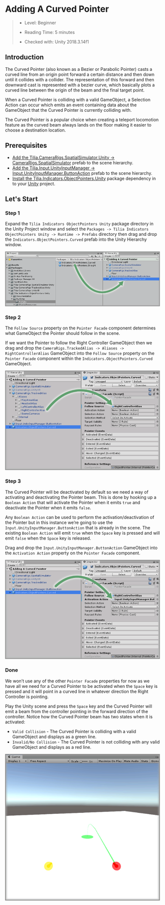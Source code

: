 # Adding A Curved Pointer

> * Level: Beginner
>
> * Reading Time: 5 minutes
>
> * Checked with: Unity 2018.3.14f1

## Introduction

The Curved Pointer (also known as a Bezier or Parabolic Pointer) casts a curved line from an origin point forward a certain distance and then down until it collides with a collider. The representation of this forward and then downward cast is represented with a bezier curve, which basically plots a curved line between the origin of the beam and the final target point.

When a Curved Pointer is colliding with a valid GameObject, a Selection Action can occur which emits an event containing data about the GameObject that the Curved Pointer is currently colliding with.

The Curved Pointer is a popular choice when creating a teleport locomotion feature as the curved beam always lands on the floor making it easier to choose a destination location.

## Prerequisites

* [Add the Tilia.CameraRigs.SpatialSimulator.Unity -> CameraRigs.SpatialSimulator] prefab to the scene hierarchy.
* [Add the Tilia.Input.UnityInputManager -> Input.UnityInputManager.ButtonAction] prefab to the scene hierarchy.
* [Install the Tilia.Indicators.ObjectPointers.Unity] package dependency in to your [Unity] project.

## Let's Start

### Step 1

Expand the `Tilia Indicators ObjectPointers Unity` package directory in the Unity Project window and select the `Packages -> Tilia Indicators ObjectPointers Unity -> Runtime -> Prefabs` directory then drag and drop the `Indicators.ObjectPointers.Curved` prefab into the Unity Hierarchy window.

![Adding Prefab To Scene](assets/images/AddingPrefabToScene.png)

### Step 2

The `Follow Source` property on the `Pointer Facade` component determines what GameObject the Pointer should follow in the scene.

If we want the Pointer to follow the Right Controller GameObject then we drag and drop the `CameraRigs.TrackedAlias -> Aliases -> RightControllerAlias` GameObject into the `Follow Source` property on the `Pointer Facade` component within the `Indicators.ObjectPointers.Curved` GameObject.

![Drag And Drop Right Controller Alias As Pointer Follow Source](assets/images/DragAndDropRightControllerAliasAsPointerFollowSource.png)

### Step 3

The Curved Pointer will be deactivated by default so we need a way of activating and deactivating the Pointer beam. This is done by hooking up a `Boolean Action` that will activate the Pointer when it emits `true` and deactivate the Pointer when it emits `false`.

Any `Boolean Action` can be used to perform the activation/deactivation of the Pointer but in this instance we’re going to use the `Input.UnityInputManager.ButtonAction` that is already in the scene. The existing `Boolean Action` will emit `true` when the `Space` key is pressed and will emit `false` when the `Space` key is released.

Drag and drop the `Input.UnityInputManager.ButtonAction` GameObject into the `Activation Action` property on the `Pointer Facade` component.

![Drag And Drop Boolean Action Onto Activation Action](assets/images/DragAndDropBooleanActionOntoActivationAction.png)

### Done

We won’t use any of the other `Pointer Facade` properties for now as we have all we need for a Curved Pointer to be activated when the `Space` key is pressed and it will point in a curved line in whatever direction the Right Controller is pointing.

Play the Unity scene and press the `Space` key and the Curved Pointer will emit a beam from the controller pointing in the forward direction of the controller. Notice how the Curved Pointer beam has two states when it is activated:

* `Valid Collision` - The Curved Pointer is colliding with a valid GameObject and displays as a green line.
* `Invalid/No Collision` - The Curved Pointer is not colliding with any valid GameObject and displays as a red line.

![Curved Pointer Activated In Scene](assets/images/CurvedPointerActivatedInScene.png)

[Add the Tilia.CameraRigs.SpatialSimulator.Unity -> CameraRigs.SpatialSimulator]: https://github.com/ExtendRealityLtd/Tilia.CameraRigs.TrackedAlias.Unity/blob/master/Documentation/HowToGuides/AddingATrackedAlias/README.md
[Add the Tilia.Input.UnityInputManager -> Input.UnityInputManager.ButtonAction]: https://github.com/ExtendRealityLtd/Tilia.Input.UnityInputManager/blob/master/Documentation/HowToGuides/UsingTheUnityButtonAction/README.md
[Install the Tilia.Indicators.ObjectPointers.Unity]: ../Installation/README.md
[Unity]: https://unity3d.com/
